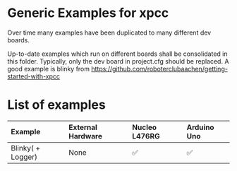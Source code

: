 # Generic Examples for xpcc

Over time many examples have been duplicated to many different dev boards.

Up-to-date examples which run on different boards shall be consolidated
in this folder. Typically, only the dev board in project.cfg should be
replaced. A good example is blinky from
https://github.com/roboterclubaachen/getting-started-with-xpcc

# List of examples

| Example            | External Hardware       | Nucleo L476RG    | Arduino Uno |
|:-------------------|:------------------------|:-----------------|:------------|
| Blinky( + Logger)  | None                    | &#9989;          | &#9989;     |
